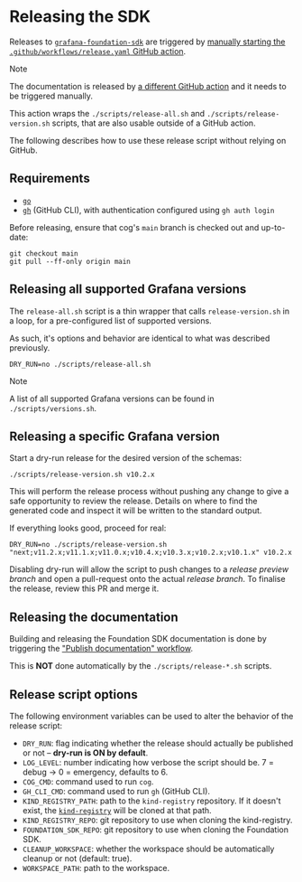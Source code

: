 # Releasing the SDK

Releases to [`grafana-foundation-sdk`](https://github.com/grafana/grafana-foundation-sdk/)
are triggered by [manually starting the `.github/workflows/release.yaml` GitHub action](https://github.com/grafana/grafana-foundation-sdk/actions/workflows/release.yaml).

> [!NOTE]
> The documentation is released by [a different GitHub action](https://github.com/grafana/grafana-foundation-sdk/actions/workflows/docs.yaml)
> and it needs to be triggered manually.

This action wraps the `./scripts/release-all.sh` and `./scripts/release-version.sh`
scripts, that are also usable outside of a GitHub action.

The following describes how to use these release script without relying on GitHub.

## Requirements

* [`go`](https://go.dev/doc/install)
* [`gh`](https://cli.github.com/) (GitHub CLI), with authentication configured using `gh auth login`

Before releasing, ensure that cog's `main` branch is checked out and up-to-date:

```console
git checkout main
git pull --ff-only origin main
```

## Releasing all supported Grafana versions

The `release-all.sh` script is a thin wrapper that calls `release-version.sh`
in a loop, for a pre-configured list of supported versions.

As such, it's options and behavior are identical to what was described previously.

```console
DRY_RUN=no ./scripts/release-all.sh
```

> [!NOTE]
> A list of all supported Grafana versions can be found in `./scripts/versions.sh`.

## Releasing a specific Grafana version

Start a dry-run release for the desired version of the schemas:

```console
./scripts/release-version.sh v10.2.x
```

This will perform the release process without pushing any change to give a safe opportunity to review the release.
Details on where to find the generated code and inspect it will be written to the standard output.

If everything looks good, proceed for real:

```console
DRY_RUN=no ./scripts/release-version.sh "next;v11.2.x;v11.1.x;v11.0.x;v10.4.x;v10.3.x;v10.2.x;v10.1.x" v10.2.x
```

Disabling dry-run will allow the script to push changes to a *release preview branch* and open a pull-request onto the
actual *release branch*. To finalise the release, review this PR and merge it.

## Releasing the documentation

Building and releasing the Foundation SDK documentation is done by triggering the ["Publish documentation" workflow](https://github.com/grafana/grafana-foundation-sdk/actions/workflows/docs.yaml).

This is **NOT** done automatically by the `./scripts/release-*.sh` scripts.

## Release script options

The following environment variables can be used to alter the behavior of the release script:

* `DRY_RUN`: flag indicating whether the release should actually be published or not – **dry-run is ON by default**.
* `LOG_LEVEL`: number indicating how verbose the script should be. 7 = debug -> 0 = emergency, defaults to 6.
* `COG_CMD`: command used to run `cog`.
* `GH_CLI_CMD`: command used to run `gh` (GitHub CLI).
* `KIND_REGISTRY_PATH`: path to the `kind-registry` repository. If it doesn't exist, the [`kind-registry`](https://github.com/grafana/kind-registry/) will be cloned at that path.
* `KIND_REGISTRY_REPO`: git repository to use when cloning the kind-registry.
* `FOUNDATION_SDK_REPO`: git repository to use when cloning the Foundation SDK.
* `CLEANUP_WORKSPACE`: whether the workspace should be automatically cleanup or not (default: true).
* `WORKSPACE_PATH`: path to the workspace.